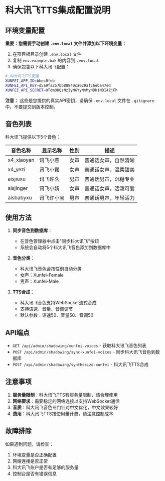 # 科大讯飞TTS集成配置说明

## 环境变量配置

**重要：您需要手动创建 `.env.local` 文件并添加以下环境变量：**

1. 在项目根目录创建 `.env.local` 文件
2. 复制 `env.example.bak` 的内容到 `.env.local`
3. 确保包含以下科大讯飞配置：

```bash
# 科大讯飞TTS配置
XUNFEI_APP_ID=bbec0feb
XUNFEI_API_KEY=d5a9fa257bb80840ca029afc6eba47ed
XUNFEI_API_SECRET=OTdmODQzNzIyNGYyNmMyNDk1NDI4ZjFh
```

**注意：** 这些是您提供的真实API密钥，请确保 `.env.local` 文件在 `.gitignore` 中，不要提交到版本控制。

## 音色列表

科大讯飞提供以下5个音色：

| 音色名称   | 显示名称   | 性别 | 描述                 |
| ---------- | ---------- | ---- | -------------------- |
| x4_xiaoyan | 讯飞小燕   | 女声 | 普通话女声，自然清晰 |
| x4_yezi    | 讯飞小露   | 女声 | 普通话女声，温柔甜美 |
| aisjiuxu   | 讯飞许久   | 男声 | 普通话男声，沉稳专业 |
| aisjinger  | 讯飞小婧   | 女声 | 普通话女声，活泼可爱 |
| aisbabyxu  | 讯飞许小宝 | 男声 | 普通话男声，年轻活力 |

## 使用方法

1. **同步音色到数据库**：
   - 在音色管理器中点击"同步科大讯飞"按钮
   - 系统会自动将5个科大讯飞音色添加到数据库中

2. **音色分类**：
   - 科大讯飞音色会按性别自动分类
   - 女声：Xunfei-Female
   - 男声：Xunfei-Male

3. **TTS合成**：
   - 科大讯飞音色支持WebSocket流式合成
   - 支持语速、音量、音调调节
   - 默认参数：语速50、音量50、音调50

## API端点

- `GET /api/admin/shadowing/xunfei-voices` - 获取科大讯飞音色列表
- `POST /api/admin/shadowing/sync-xunfei-voices` - 同步科大讯飞音色到数据库
- `POST /api/admin/shadowing/synthesize-xunfei` - 科大讯飞TTS合成

## 注意事项

1. **服务量限制**：科大讯飞TTS有服务量限制，请合理使用
2. **网络要求**：需要稳定的网络连接以支持WebSocket通信
3. **音质**：科大讯飞音色专门针对中文优化，中文效果较好
4. **费用**：科大讯飞TTS按使用量计费，请注意控制成本

## 故障排除

如果遇到问题，请检查：

1. 环境变量是否正确配置
2. 网络连接是否正常
3. 科大讯飞账户是否有足够的服务量
4. 控制台是否有错误信息
